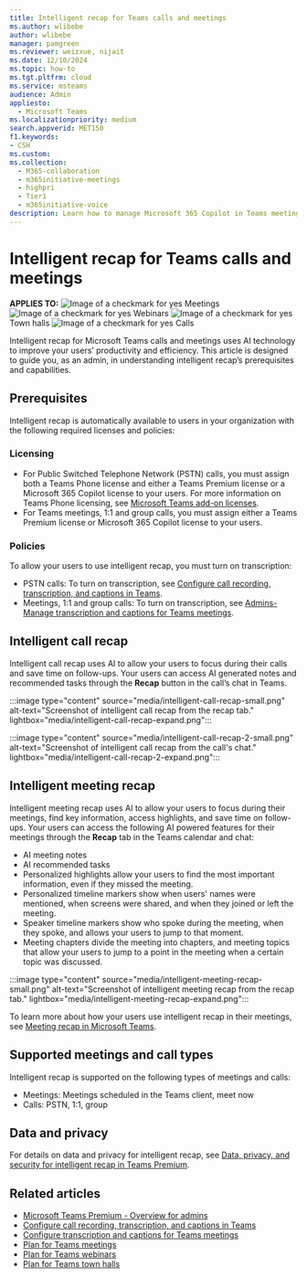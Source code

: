 ```yaml
---
title: Intelligent recap for Teams calls and meetings
ms.author: wlibebe
author: wlibebe
manager: pamgreen
ms.reviewer: weizxue, nijait
ms.date: 12/10/2024
ms.topic: how-to
ms.tgt.pltfrm: cloud
ms.service: msteams
audience: Admin
appliesto: 
  - Microsoft Teams
ms.localizationpriority: medium
search.appverid: MET150
f1.keywords:
- CSH
ms.custom: 
ms.collection: 
  - M365-collaboration
  - m365initiative-meetings
  - highpri
  - Tier1
  - m365initiative-voice
description: Learn how to manage Microsoft 365 Copilot in Teams meetings and events admin policies in the Teams admin center. Learn how to manage transcripts and transcription for Copilot Microsoft Teams meetings and events.
---
```


# Intelligent recap for Teams calls and meetings

**APPLIES TO:** ![Image of a checkmark for yes](/office/media/icons/success-teams.png) Meetings ![Image of a checkmark for yes](/office/media/icons/success-teams.png) Webinars ![Image of a checkmark for yes](/office/media/icons/success-teams.png) Town halls ![Image of a checkmark for yes](/office/media/icons/success-teams.png) Calls

Intelligent recap for Microsoft Teams calls and meetings uses AI technology to improve your users’ productivity and efficiency. This article is designed to guide you, as an admin, in understanding intelligent recap’s prerequisites and capabilities.

## Prerequisites

Intelligent recap is automatically available to users in your organization with the following required licenses and policies:

### Licensing

- For  Public Switched Telephone Network (PSTN) calls, you must assign both a Teams Phone license and either a Teams Premium license or a Microsoft 365 Copilot license to your users. For more information on Teams Phone licensing, see [Microsoft Teams add-on licenses](/microsoftteams/teams-add-on-licensing/microsoft-teams-add-on-licensing).
- For Teams meetings, 1:1 and group calls, you must assign either a Teams Premium license or Microsoft 365 Copilot license to your users.

### Policies

To allow your users to use intelligent recap, you must turn on transcription:

- PSTN calls: To turn on transcription, see [Configure call recording, transcription, and captions in Teams](call-recording-transcription-captions.md#enable-call-transcription).
- Meetings, 1:1 and group calls: To turn on transcription, see [Admins- Manage transcription and captions for Teams meetings](meeting-transcription-captions.md#transcription).

## Intelligent call recap

Intelligent call recap uses AI to allow your users to focus during their calls and save time on follow-ups. Your users can access AI generated notes and recommended tasks through the **Recap** button in the call’s chat in Teams.

:::image type="content" source="media/intelligent-call-recap-small.png" alt-text="Screenshot of intelligent call recap from the recap tab." lightbox="media/intelligent-call-recap-expand.png":::

:::image type="content" source="media/intelligent-call-recap-2-small.png" alt-text="Screenshot of intelligent call recap from the call's chat." lightbox="media/intelligent-call-recap-2-expand.png":::

## Intelligent meeting recap

Intelligent meeting recap uses AI to allow your users to focus during their meetings, find key information, access highlights, and save time on follow-ups.
Your users can access the following AI powered features for their meetings through the **Recap** tab in the Teams calendar and chat:

- AI meeting notes
- AI recommended tasks
- Personalized highlights allow your users to find the most important information, even if they missed the meeting.
- Personalized timeline markers show when users' names were mentioned, when screens were shared, and when they joined or left the meeting.
- Speaker timeline markers show who spoke during the meeting, when they spoke, and allows your users to jump to that moment.
- Meeting chapters divide the meeting into chapters, and meeting topics that allow your users to jump to a point in the meeting when a certain topic was discussed.

:::image type="content" source="media/intelligent-meeting-recap-small.png" alt-text="Screenshot of intelligent meeting recap from the recap tab." lightbox="media/intelligent-meeting-recap-expand.png":::

To learn more about how your users use intelligent recap in their meetings, see [Meeting recap in Microsoft Teams](https://support.microsoft.com/office/meeting-recap-in-microsoft-teams-c2e3a0fe-504f-4b2c-bf85-504938f110ef#bkmk_intelligent_meeting_recap).

## Supported meetings and call types

Intelligent recap is supported on the following types of meetings and calls:

- Meetings: Meetings scheduled in the Teams client, meet now
- Calls: PSTN, 1:1, group

## Data and privacy

For details on data and privacy for intelligent recap, see [Data, privacy, and security for intelligent recap in Teams Premium](/microsoftteams/privacy/intelligent-recap).

## Related articles

- [Microsoft Teams Premium - Overview for admins](enhanced-teams-experience.md)
- [Configure call recording, transcription, and captions in Teams](call-recording-transcription-captions.md#enable-call-transcription)
- [Configure transcription and captions for Teams meetings](meeting-transcription-captions.md)
- [Plan for Teams meetings](plan-meetings.md)
- [Plan for Teams webinars](plan-webinars.md)
- [Plan for Teams town halls](plan-town-halls.md)
